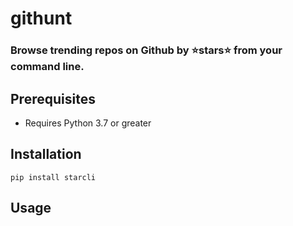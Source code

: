 # githunt
### Browse trending repos on Github by :star:stars:star: from your command line.


## Prerequisites
* Requires Python 3.7 or greater

## Installation
``` pip install starcli ```

## Usage
